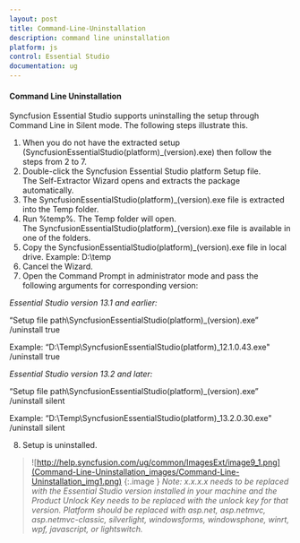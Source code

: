 ```yaml
---
layout: post
title: Command-Line-Uninstallation
description: command line uninstallation
platform: js
control: Essential Studio
documentation: ug
---
```


#### Command Line Uninstallation

Syncfusion Essential Studio supports uninstalling the setup through Command Line in Silent mode. The following steps illustrate this. 

1. When you do not have the extracted setup (SyncfusionEssentialStudio(platform)_(version).exe) then follow the steps from 2 to 7.
2. Double-click the Syncfusion Essential Studio platform Setup file. The Self-Extractor Wizard opens and extracts the package automatically.
3. The SyncfusionEssentialStudio(platform)_(version).exe file is extracted into the Temp folder.
4. Run %temp%. The Temp folder will open. The SyncfusionEssentialStudio(platform)_(version).exe file is available in one of the folders.
5. Copy the SyncfusionEssentialStudio(platform)_(version).exe file in local drive. Example: D:\temp
6. Cancel the Wizard.
7. Open the Command Prompt in administrator mode and pass the following arguments for corresponding version: 



_Essential Studio version 13.1 and earlier:_



“Setup file path\SyncfusionEssentialStudio(platform)_(version).exe” /uninstall true 

Example: “D:\Temp\SyncfusionEssentialStudio(platform)_12.1.0.43.exe" /uninstall true



_Essential Studio version 13.2 and later:_



“Setup file path\SyncfusionEssentialStudio(platform)_(version).exe” /uninstall silent 

Example: “D:\Temp\SyncfusionEssentialStudio(platform)_13.2.0.30.exe" /uninstall silent



8. Setup is uninstalled.



> ![http://help.syncfusion.com/ug/common/ImagesExt/image9_1.png](Command-Line-Uninstallation_images/Command-Line-Uninstallation_img1.png)
{:.image }
_Note: x.x.x.x needs to be replaced with the Essential Studio version installed in your machine and the Product Unlock Key needs to be replaced with the unlock key for that version. Platform should be replaced with asp.net, asp.netmvc, asp.netmvc-classic, silverlight, windowsforms, windowsphone, winrt, wpf, javascript, or lightswitch._

